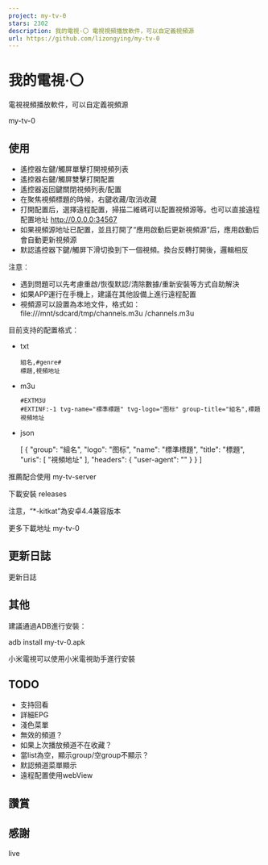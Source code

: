 ```yaml
---
project: my-tv-0
stars: 2302
description: 我的電視·〇 電視視頻播放軟件，可以自定義視頻源
url: https://github.com/lizongying/my-tv-0
---
```


我的電視·〇
======

電視視頻播放軟件，可以自定義視頻源

my-tv-0

使用
--

-   遙控器左鍵/觸屏單擊打開視頻列表
-   遙控器右鍵/觸屏雙擊打開配置
-   遙控器返回鍵關閉視頻列表/配置
-   在聚焦視頻標題的時候，右鍵收藏/取消收藏
-   打開配置后，選擇遠程配置，掃描二維碼可以配置視頻源等。也可以直接遠程配置地址 http://0.0.0.0:34567
-   如果視頻源地址已配置，並且打開了“應用啟動后更新視頻源”后，應用啟動后會自動更新視頻源
-   默認遙控器下鍵/觸屏下滑切換到下一個視頻。換台反轉打開後，邏輯相反

注意：

-   遇到問題可以先考慮重啟/恢復默認/清除數據/重新安裝等方式自助解決
-   如果APP運行在手機上，建議在其他設備上進行遠程配置
-   視頻源可以設置為本地文件，格式如：file:///mnt/sdcard/tmp/channels.m3u /channels.m3u

目前支持的配置格式：

-   txt
    
    ```
    組名,#genre#
    標題,視頻地址
    ```
    
-   m3u
    
    ```
    #EXTM3U
    #EXTINF:-1 tvg-name="標準標題" tvg-logo="图标" group-title="組名",標題
    視頻地址
    ```
    
-   json
    
    \[
      {
        "group": "組名",
        "logo": "图标",
        "name": "標準標題",
        "title": "標題",
        "uris": \[
          "視頻地址"
        \],
        "headers": {
          "user-agent": ""
        }
      }
    \]
    

推薦配合使用 my-tv-server

下載安裝 releases

注意，“\*-kitkat”為安卓4.4兼容版本

更多下載地址 my-tv-0

更新日誌
----

更新日誌

其他
--

建議通過ADB進行安裝：

adb install my-tv-0.apk

小米電視可以使用小米電視助手進行安裝

TODO
----

-   支持回看
-   詳細EPG
-   淺色菜單
-   無效的頻道？
-   如果上次播放頻道不在收藏？
-   當list為空，顯示group/空group不顯示？
-   默認頻道菜單顯示
-   遠程配置使用webView

讚賞
--

感謝
--

live
